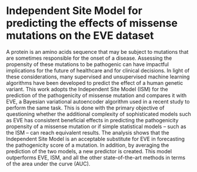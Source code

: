 # Independent Site Model for predicting the effects of missense mutations on the EVE dataset
A protein is an amino acids sequence that may be subject to mutations that are sometimes responsible for the onset of a disease. Assessing the propensity of these mutations to be pathogenic can have impactful implications for the future of healthcare and for clinical decisions. In light of these considerations, many supervised and unsupervised machine learning algorithms have been developed to predict the effect of a human genetic variant. 
This work adopts the Independent Site Model (ISM) for the prediction of the pathogenicity of missense mutation and compares it with EVE, a Bayesian variational autoencoder algorithm used in a recent study to perform the same task. This is done with the primary objective of questioning whether the additional complexity of sophisticated models such as EVE has consistent beneficial effects in predicting the pathogenicity propensity of a missense mutation or if simple statistical models – such as the ISM – can reach equivalent results. 
The analysis shows that the Independent Site Model is an acceptable substitute for EVE in forecasting the pathogenicity score of a mutation. In addition, by averaging the prediction of the two models, a new predictor is created. This model outperforms EVE, ISM, and all the other state-of-the-art methods in terms of the area under the curve (AUC).
